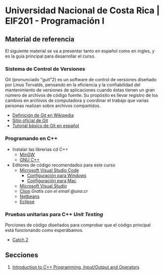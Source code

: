 # Universidad Nacional de Costa Rica | EIF201 - Programación I
## Material de referencia

El siguiente material se va a presentar tanto en español como en ingles, y es la guía principal para desarrollar el curso.

### Sistema de Control de Versiones
Git (pronunciado "guit"2​) es un software de control de versiones diseñado por Linus Torvalds, pensando en la eficiencia y la confiabilidad del mantenimiento de versiones de aplicaciones cuando éstas tienen un gran número de archivos de código fuente. Su propósito es llevar registro de los cambios en archivos de computadora y coordinar el trabajo que varias personas realizan sobre archivos compartidos.

- [Definición de Git en Wikipedia](https://es.wikipedia.org/wiki/Git)
- [Sitio oficial de Git](https://git-scm.com/)
- [Tutorial básico de Git en español](https://rogerdudler.github.io/git-guide/index.es.html)

### Programando en C++

- Instalar las librerías cd C++
	- [MinGW](http://www.mingw.org/)
	- [GNU C++](gcc.gnu.org/install/binaries.html)
- Editores de código recomendados para este curso
	- [Microsoft Visual Studio Code](https://code.visualstudio.com/)
		- [Configuración para Windows]()
		- [Configuración para Mac](https://code.visualstudio.com/docs/cpp/config-clang-mac)
	- [Microsoft Visual Studio](https://visualstudio.microsoft.com/vs/features/cplusplus/)
	- [Clion](https://www.jetbrains.com/clion/) *Gratis con el email @una.cr*
	- [Netbeans](https://netbeans.org/features/cpp/)
	- [Eclipse](https://www.eclipse.org/downloads/packages/release/luna/r/eclipse-ide-cc-developers)

### Pruebas unitarias para C++ *Unit Testing*
Porciones de código diseñados para comprobar que el código principal está funcionando como esperábamos.
- [Catch 2](https://github.com/catchorg/Catch2)

## Secciones
1. [Introduction to C++ Programming, Input/Output and Operators](https://github.com/mikeguzman/EIF201-Progra-I/blob/master/docs/01_intro/intro.md)